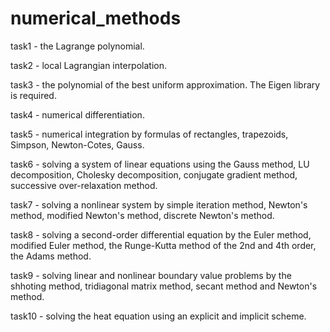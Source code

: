 # numerical_methods

task1 - the Lagrange polynomial.

task2 - local Lagrangian interpolation.

task3 - the polynomial of the best uniform approximation. The Eigen library is required.

task4 - numerical differentiation.

task5 - numerical integration by formulas of rectangles, trapezoids, Simpson, Newton-Cotes, Gauss.

task6 - solving a system of linear equations using the Gauss method, LU decomposition, Cholesky decomposition, conjugate gradient method, successive over-relaxation method.

task7 - solving a nonlinear system by simple iteration method, Newton's method, modified Newton's method, discrete Newton's method.

task8 - solving a second-order differential equation by the Euler method, modified Euler method, the Runge-Kutta method of the 2nd and 4th order, the Adams method.

task9 - solving linear and nonlinear boundary value problems by the shhoting method, tridiagonal matrix method, secant method and Newton's method.

task10 - solving the heat equation using an explicit and implicit scheme.
